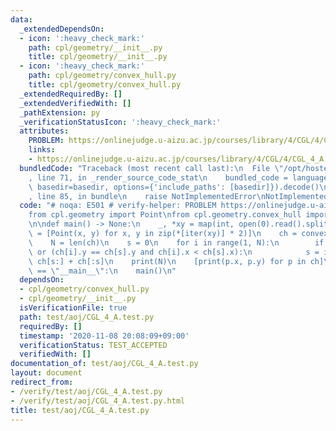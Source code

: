 ```yaml
---
data:
  _extendedDependsOn:
  - icon: ':heavy_check_mark:'
    path: cpl/geometry/__init__.py
    title: cpl/geometry/__init__.py
  - icon: ':heavy_check_mark:'
    path: cpl/geometry/convex_hull.py
    title: cpl/geometry/convex_hull.py
  _extendedRequiredBy: []
  _extendedVerifiedWith: []
  _pathExtension: py
  _verificationStatusIcon: ':heavy_check_mark:'
  attributes:
    PROBLEM: https://onlinejudge.u-aizu.ac.jp/courses/library/4/CGL/4/CGL_4_A
    links:
    - https://onlinejudge.u-aizu.ac.jp/courses/library/4/CGL/4/CGL_4_A
  bundledCode: "Traceback (most recent call last):\n  File \"/opt/hostedtoolcache/Python/3.9.1/x64/lib/python3.9/site-packages/onlinejudge_verify/documentation/build.py\"\
    , line 71, in _render_source_code_stat\n    bundled_code = language.bundle(stat.path,\
    \ basedir=basedir, options={'include_paths': [basedir]}).decode()\n  File \"/opt/hostedtoolcache/Python/3.9.1/x64/lib/python3.9/site-packages/onlinejudge_verify/languages/python.py\"\
    , line 85, in bundle\n    raise NotImplementedError\nNotImplementedError\n"
  code: "# noqa: E501 # verify-helper: PROBLEM https://onlinejudge.u-aizu.ac.jp/courses/library/4/CGL/4/CGL_4_A\n\
    from cpl.geometry import Point\nfrom cpl.geometry.convex_hull import convex_hull\n\
    \n\ndef main() -> None:\n    _, *xy = map(int, open(0).read().split())\n    ps\
    \ = [Point(x, y) for x, y in zip(*[iter(xy)] * 2)]\n    ch = convex_hull(ps)\n\
    \    N = len(ch)\n    s = 0\n    for i in range(1, N):\n        if ch[i].y < ch[s].y\
    \ or (ch[i].y == ch[s].y and ch[i].x < ch[s].x):\n            s = i\n    ch =\
    \ ch[s:] + ch[:s]\n    print(N)\n    [print(p.x, p.y) for p in ch]\n\n\nif __name__\
    \ == \"__main__\":\n    main()\n"
  dependsOn:
  - cpl/geometry/convex_hull.py
  - cpl/geometry/__init__.py
  isVerificationFile: true
  path: test/aoj/CGL_4_A.test.py
  requiredBy: []
  timestamp: '2020-11-08 20:08:09+09:00'
  verificationStatus: TEST_ACCEPTED
  verifiedWith: []
documentation_of: test/aoj/CGL_4_A.test.py
layout: document
redirect_from:
- /verify/test/aoj/CGL_4_A.test.py
- /verify/test/aoj/CGL_4_A.test.py.html
title: test/aoj/CGL_4_A.test.py
---
```

